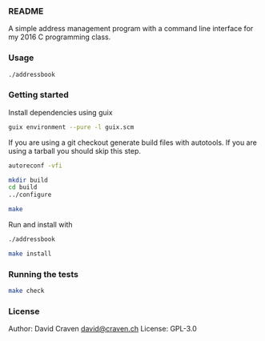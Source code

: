 ### README

A simple address management program with a command line interface for
my 2016 C programming class.

### Usage

```sh
./addressbook
```

### Getting started

Install dependencies using guix

```sh
guix environment --pure -l guix.scm
```

If you are using a git checkout generate build files with autotools. If you
are using a tarball you should skip this step.

```sh
autoreconf -vfi
```

```sh
mkdir build
cd build
../configure

make
```

Run and install with

```sh
./addressbook

make install
```

### Running the tests

```sh
make check
```

### License

Author: David Craven <david@craven.ch>
License: GPL-3.0
